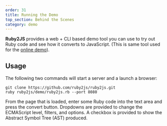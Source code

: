 ```yaml
---
order: 31
title: Running the Demo
top_section: Behind the Scenes
category: demo
---
```


**Ruby2JS** provides a web + CLI based demo tool you can use to try out Ruby code and see how it converts to JavaScript. (This is same tool used for the [online demo](/demo)).

## Usage

The following two commands will start a server and a launch a browser:

```
git clone https://github.com/ruby2js/ruby2js.git
ruby ruby2js/demo/ruby2js.rb --port 8080
```

From the page that is loaded, enter some Ruby code into the text area
and press the convert button.  Dropdowns are provided to change the ECMAScript
level, filters, and options.  A checkbox is provided to show the Abstract
Symbol Tree (AST) produced.

